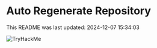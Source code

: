 # Auto Regenerate Repository

This README was last updated: 2024-12-07 15:34:03

 ![TryHackMe](https://tryhackme.com/badge/533634)